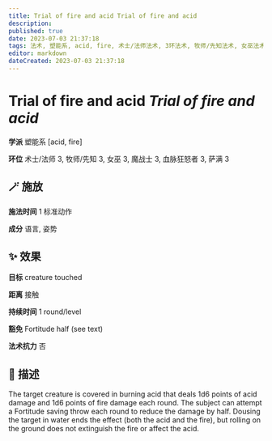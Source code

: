 ```yaml
---
title: Trial of fire and acid Trial of fire and acid
description: 
published: true
date: 2023-07-03 21:37:18
tags: 法术, 塑能系, acid, fire, 术士/法师法术, 3环法术, 牧师/先知法术, 女巫法术, 魔战士法术, 血脉狂怒者法术, 萨满法术
editor: markdown
dateCreated: 2023-07-03 21:37:18
---
```


# **Trial of fire and acid** *Trial of fire and acid*

**学派** 塑能系 \[acid, fire\] 

**环位** 术士/法师 3, 牧师/先知 3, 女巫 3, 魔战士 3, 血脉狂怒者 3, 萨满 3

## 🪄 施放

**施法时间** 1 标准动作

**成分** 语言, 姿势

## ✨ 效果 

**目标** creature touched 

**距离** 接触  

**持续时间** 1 round/level 

**豁免** Fortitude half (see text)

**法术抗力** 否

## 📖 描述

The target creature is covered in burning acid that deals 1d6 points of acid damage and 1d6 points of fire damage each round. The subject can attempt a Fortitude saving throw each round to reduce the damage by half. Dousing the target in water ends the effect (both the acid and the fire), but rolling on the ground does not extinguish the fire or affect the acid.
    
